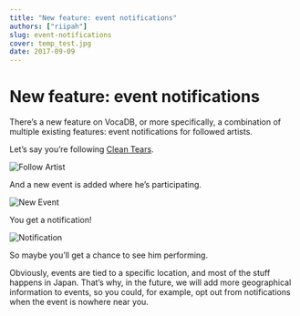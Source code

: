 ```yaml
---
title: "New feature: event notifications"
authors: ["riipah"]
slug: event-notifications
cover: temp_test.jpg
date: 2017-09-09
---
```


# New feature: event notifications

There’s a new feature on VocaDB, or more specifically, a combination of multiple existing features: event notifications for followed artists.

Let’s say you’re following [Clean Tears](http://vocadb.net/Ar/20).

![Follow Artist](/images/event-notifications-1.png)

And a new event is added where he’s participating.

![New Event](/images/event-notifications-2.png)

You get a notification!

![Notification](/images/event-notifications-3.png)

So maybe you’ll get a chance to see him performing.

Obviously, events are tied to a specific location, and most of the stuff happens in Japan. That’s why, in the future, we will add more geographical information to events, so you could, for example, opt out from notifications when the event is nowhere near you.
